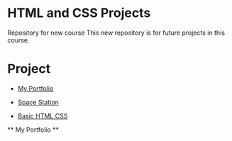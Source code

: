 # HTML and CSS Projects
 Repository for new course
This new repository is for future projects in this course.
# Project

- [My Portfolio](https://github.com/DaltonJ-954/DaltonJ-954.Github.IO)
* [Space Station](https://github.com/DaltonJ-954/DaltonJ-954.Github.IO/blob/main/Space_Station.html)
+ [Basic HTML CSS](https://github.com/DaltonJ-954/DaltonJ-954.Github.IO/blob/main/Basic_HTML_CSS.html)

** My Portfolio **
















































































